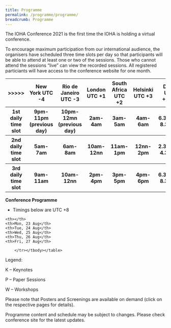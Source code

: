 ```yaml
---
title: Programme
permalink: /programme/programme/
breadcrumb: Programme
---
```

The IOHA Conference 2021 is the first time the IOHA is holding a virtual conference.

To encourage maximum participation from our international audience, the organisers have scheduled three time slots per day so that participants will be able to attend at least one or two of the sessions. Those who cannot attend the sessions “live” can view the recorded sessions. All registered particiants will have access to the conference website for one month.

<table style="width:100%"><tbody><tr>
		<th>&gt;&gt;&gt;&gt;&gt;</th><th>New York UTC -4</th><th>Rio de Janeiro UTC -3</th>
		<th>London UTC +1</th>
	<th>South Africa UTC +2</th>
		<th>Helsinki UTC +3</th>
		<th>Delhi UTC +5:30</th>
		<th>Singapore UTC +8</th>
		<th>Sydney UTC +10</th>
		</tr>
	  <tr>
			<th>1st daily time slot</th>
			<th>9pm-11pm (previous day)</th>
			<th>10pm-12mn (previous day)</th>
			<th>2am-4am</th>
			<th>3am-5am</th>
			<th>4am-6am</th>
			<th>6.30am-8.30am</th>
			<th>9am-11am</th>
	<th>11am-1pm</th>
</tr>
	<tr>
		<th>2nd daily time slot</th>
		<th>5am-7am</th>
		<th>6am-8am</th>
		<th>10am-12nn</th>
		<th>11am-1pm</th>
		<th>12nn-2pm</th>
		<th>2.30pm-4.30pm</th>
		<th>5pm-7pm</th>
	<th>7pm-9pm</th>
	</tr>
	<tr>
		<th>3rd daily time slot</th>
		<th>9am-11am</th>
		<th>10am-12nn</th>
		<th>2pm-4pm</th>
		<th>3pm-5pm</th>
		<th>4pm-6pm</th>
		<th>6.30pm-8.30pm</th>
		<th>9pm-11pm</th>
	<th>11pm-1am</th>
	</tr>
	<tr>
		</tr>
	</tbody></table>
	
<b>Conference Programme</b>

* Timings below are UTC +8

<table style="width:100%"><tbody><tr>
	
	<th></th>
	<th>Mon, 23 Aug</th>
	<th>Tue, 24 Aug</th>
	<th>Wed, 25 Aug</th>
	<th>Thu, 26 Aug</th>
	<th>Fri, 27 Aug</th>
	
		</tr></tbody></table>

Legend:

K – Keynotes

P – Paper Sessions

W – Workshops

Please note that Posters and Screenings are available on demand (click on the respective pages for details). 

Programme content and schedule may be subject to changes. Please check conference site for the latest updates.<table style="width:100%"><tbody><tr></tr></tbody></table>